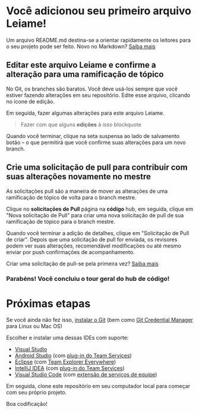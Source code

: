 # <a name="youve-added-your-first-readme-file"></a>Você adicionou seu primeiro arquivo Leiame!
Um arquivo README.md destina-se a orientar rapidamente os leitores para o seu projeto pode ser feito.  Novo no Markdown? [Saiba mais](https://go.microsoft.com/fwlink/p/?LinkId=524306&clcid=0x409)

## <a name="edit-this-readme-and-commit-your-change-to-a-topic-branch"></a>Editar este arquivo Leiame e confirme a alteração para uma ramificação de tópico
No Git, os branches são baratos.  Você deve usá-los sempre que você estiver fazendo alterações em seu repositório.  Edite esse arquivo, clicando no ícone de edição.

Em seguida, fazer algumas alterações para este arquivo Leiame.

> Fazer com que alguns **edições** à _isso_ blockquote

Quando você terminar, clique na seta suspensa ao lado de salvamento botão – o que permitirá que você confirme suas alterações para um novo branch.

## <a name="create-a-pull-request-to-contribute-your-changes-back-into-master"></a>Crie uma solicitação de pull para contribuir com suas alterações novamente no mestre
As solicitações pull são a maneira de mover as alterações de uma ramificação de tópico de volta para o branch mestre.

Clique no **solicitações de Pull** página na **código** hub, em seguida, clique em "Nova solicitação de Pull" para criar uma nova solicitação de pull de sua ramificação de tópico para o branch mestre.

Quando você terminar a adição de detalhes, clique em "Solicitação de Pull de criar". Depois que uma solicitação de pull for enviada, os revisores podem ver suas alterações, recomendável modificações ou até mesmo enviar por push confirmações de acompanhamento.

Criar uma solicitação de pull-se pela primeira vez?  [Saiba mais](https://go.microsoft.com/fwlink/?LinkId=533211&clcid=0x409)

### <a name="congratulations-youve-completed-the-grand-tour-of-the-code-hub"></a>Parabéns! Você concluiu o tour geral do hub de código!

# <a name="next-steps"></a>Próximas etapas

Se você ainda não fez isso, [instalar o Git](https://git-scm.com/downloads) (bem como [Git Credential Manager](https://java.visualstudio.com/Downloads/gitcredentialmanager/Index) para Linux ou Mac OS)

Escolher e instalar uma dessas IDEs com suporte:
* [Visual Studio](https://go.microsoft.com/fwlink/?LinkId=309297&clcid=0x409&slcid=0x409)
* [Android Studio](https://developer.android.com/studio) (com [plug-in do Team Services](https://java.visualstudio.com/Downloads/intellijplugin/Index))
* [Eclipse](https://www.eclipse.org/downloads) (com [Team Explorer Everywhere](https://java.visualstudio.com/Downloads/eclipseplugin/Index))
* [IntelliJ IDEA](https://www.jetbrains.com/idea/download) (com [plug-in do Team Services](https://java.visualstudio.com/Downloads/intellijplugin/Index))
* [Visual Studio Code](https://code.visualstudio.com/Download) (com [extensão de serviços de equipe](https://java.visualstudio.com/Downloads/visualstudiocode/Index))

Em seguida, clone este repositório em seu computador local para começar com seu próprio projeto.
  
Boa codificação!